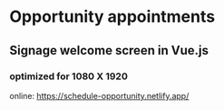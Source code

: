 # Opportunity appointments

## Signage welcome screen in Vue.js

### optimized for 1080 X 1920

online: https://schedule-opportunity.netlify.app/
